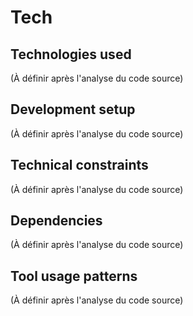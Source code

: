# Tech

## Technologies used
(À définir après l'analyse du code source)

## Development setup
(À définir après l'analyse du code source)

## Technical constraints
(À définir après l'analyse du code source)

## Dependencies
(À définir après l'analyse du code source)

## Tool usage patterns
(À définir après l'analyse du code source)
